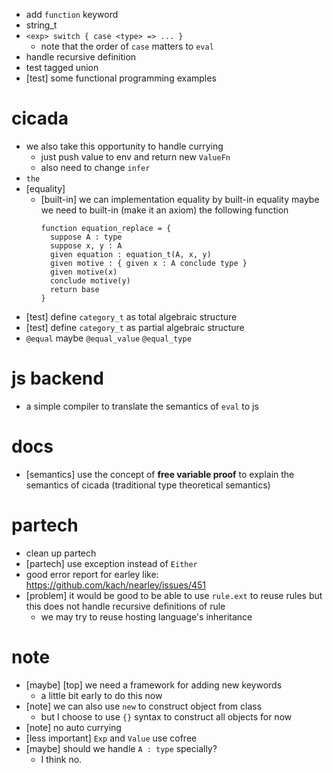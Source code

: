 - add `function` keyword
- string_t
- `<exp> switch { case <type> => ... }`
  - note that the order of `case` matters to `eval`
- handle recursive definition
- test tagged union
- [test] some functional programming examples
# cicada
- we also take this opportunity to handle currying
  - just push value to env and return new `ValueFn`
  - also need to change `infer`
- `the`
- [equality]
  - [built-in] we can implementation equality by built-in equality
    maybe we need to built-in (make it an axiom) the following function
    ``` cicada
    function equation_replace = {
      suppose A : type
      suppose x, y : A
      given equation : equation_t(A, x, y)
      given motive : { given x : A conclude type }
      given motive(x)
      conclude motive(y)
      return base
    }
    ```
- [test] define `category_t` as total algebraic structure
- [test] define `category_t` as partial algebraic structure
- `@equal` maybe `@equal_value` `@equal_type`
# js backend
- a simple compiler to translate the semantics of `eval` to js
# docs
- [semantics] use the concept of **free variable proof** to explain the semantics of cicada
  (traditional type theoretical semantics)
# partech
- clean up partech
- [partech] use exception instead of `Either`
- good error report for earley
  like: https://github.com/kach/nearley/issues/451
- [problem] it would be good to be able to use `rule.ext` to reuse rules
  but this does not handle recursive definitions of rule
  - we may try to reuse hosting language's inheritance
# note
- [maybe] [top] we need a framework for adding new keywords
  - a little bit early to do this now
- [note] we can also use `new` to construct object from class
  - but I choose to use `{}` syntax to construct all objects for now
- [note] no auto currying
- [less important] `Exp` and `Value` use cofree
- [maybe] should we handle `A : type` specially?
  - I think no.
